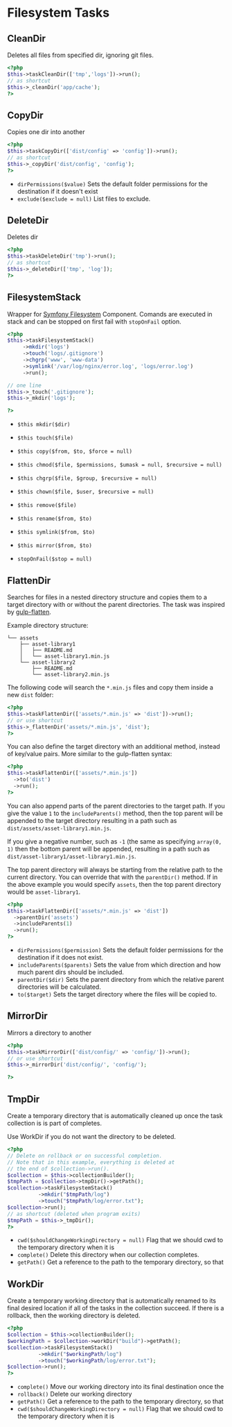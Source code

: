 # Filesystem Tasks

## CleanDir


Deletes all files from specified dir, ignoring git files.

``` php
<?php
$this->taskCleanDir(['tmp','logs'])->run();
// as shortcut
$this->_cleanDir('app/cache');
?>
```



## CopyDir


Copies one dir into another

``` php
<?php
$this->taskCopyDir(['dist/config' => 'config'])->run();
// as shortcut
$this->_copyDir('dist/config', 'config');
?>
```

* `dirPermissions($value)`  Sets the default folder permissions for the destination if it doesn't exist
* `exclude($exclude = null)`  List files to exclude.

## DeleteDir


Deletes dir

``` php
<?php
$this->taskDeleteDir('tmp')->run();
// as shortcut
$this->_deleteDir(['tmp', 'log']);
?>
```



## FilesystemStack


Wrapper for [Symfony Filesystem](http://symfony.com/doc/current/components/filesystem.html) Component.
Comands are executed in stack and can be stopped on first fail with `stopOnFail` option.

``` php
<?php
$this->taskFilesystemStack()
     ->mkdir('logs')
     ->touch('logs/.gitignore')
     ->chgrp('www', 'www-data')
     ->symlink('/var/log/nginx/error.log', 'logs/error.log')
     ->run();

// one line
$this->_touch('.gitignore');
$this->_mkdir('logs');

?>
```

* `$this mkdir($dir)` 
* `$this touch($file)` 
* `$this copy($from, $to, $force = null)` 
* `$this chmod($file, $permissions, $umask = null, $recursive = null)` 
* `$this chgrp($file, $group, $recursive = null)` 
* `$this chown($file, $user, $recursive = null)` 
* `$this remove($file)` 
* `$this rename($from, $to)` 
* `$this symlink($from, $to)` 
* `$this mirror($from, $to)` 

* `stopOnFail($stop = null)` 

## FlattenDir


Searches for files in a nested directory structure and copies them to
a target directory with or without the parent directories. The task was
inspired by [gulp-flatten](https://www.npmjs.com/package/gulp-flatten).

Example directory structure:

```
└── assets
    ├── asset-library1
    │   ├── README.md
    │   └── asset-library1.min.js
    └── asset-library2
        ├── README.md
        └── asset-library2.min.js
```

The following code will search the `*.min.js` files and copy them
inside a new `dist` folder:

``` php
<?php
$this->taskFlattenDir(['assets/*.min.js' => 'dist'])->run();
// or use shortcut
$this->_flattenDir('assets/*.min.js', 'dist');
?>
```

You can also define the target directory with an additional method, instead of
key/value pairs. More similar to the gulp-flatten syntax:

``` php
<?php
$this->taskFlattenDir(['assets/*.min.js'])
  ->to('dist')
  ->run();
?>
```

You can also append parts of the parent directories to the target path. If you give
the value `1` to the `includeParents()` method, then the top parent will be appended
to the target directory resulting in a path such as `dist/assets/asset-library1.min.js`.

If you give a negative number, such as `-1` (the same as specifying `array(0, 1)` then
the bottom parent will be appended, resulting in a path such as
`dist/asset-library1/asset-library1.min.js`.

The top parent directory will always be starting from the relative path to the current
directory. You can override that with the `parentDir()` method. If in the above example
you would specify `assets`, then the top parent directory would be `asset-library1`.

``` php
<?php
$this->taskFlattenDir(['assets/*.min.js' => 'dist'])
  ->parentDir('assets')
  ->includeParents(1)
  ->run();
?>
```

* `dirPermissions($permission)`  Sets the default folder permissions for the destination if it does not exist.
* `includeParents($parents)`  Sets the value from which direction and how much parent dirs should be included.
* `parentDir($dir)`  Sets the parent directory from which the relative parent directories will be calculated.
* `to($target)`  Sets the target directory where the files will be copied to.

## MirrorDir


Mirrors a directory to another

``` php
<?php
$this->taskMirrorDir(['dist/config/' => 'config/'])->run();
// or use shortcut
$this->_mirrorDir('dist/config/', 'config/');

?>
```



## TmpDir


Create a temporary directory that is automatically cleaned up
once the task collection is is part of completes.

Use WorkDir if you do not want the directory to be deleted.

``` php
<?php
// Delete on rollback or on successful completion.
// Note that in this example, everything is deleted at
// the end of $collection->run().
$collection = $this->collectionBuilder();
$tmpPath = $collection->tmpDir()->getPath();
$collection->taskFilesystemStack()
          ->mkdir("$tmpPath/log")
          ->touch("$tmpPath/log/error.txt");
$collection->run();
// as shortcut (deleted when program exits)
$tmpPath = $this->_tmpDir();
?>
```

* `cwd($shouldChangeWorkingDirectory = null)`  Flag that we should cwd to the temporary directory when it is
* `complete()`  Delete this directory when our collection completes.
* `getPath()`  Get a reference to the path to the temporary directory, so that

## WorkDir


Create a temporary working directory that is automatically renamed to its
final desired location if all of the tasks in the collection succeed.  If
there is a rollback, then the working directory is deleted.

``` php
<?php
$collection = $this->collectionBuilder();
$workingPath = $collection->workDir("build")->getPath();
$collection->taskFilesystemStack()
          ->mkdir("$workingPath/log")
          ->touch("$workingPath/log/error.txt");
$collection->run();
?>
```

* `complete()`  Move our working directory into its final destination once the
* `rollback()`  Delete our working directory
* `getPath()`  Get a reference to the path to the temporary directory, so that
* `cwd($shouldChangeWorkingDirectory = null)`  Flag that we should cwd to the temporary directory when it is

